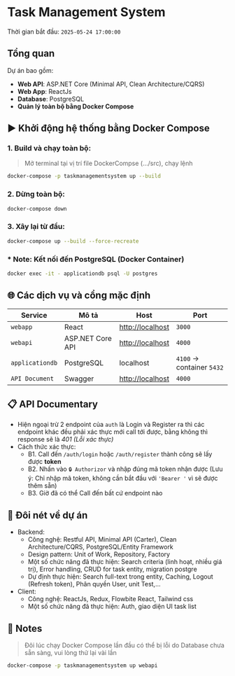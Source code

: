 # Task Management System

Thời gian bắt đầu: `2025-05-24 17:00:00`

## Tổng quan

Dự án bao gồm:
- **Web API**: ASP.NET Core (Minimal API, Clean Architecture/CQRS)
- **Web App**: ReactJs
- **Database**: PostgreSQL
- **Quản lý toàn bộ bằng Docker Compose**

## ▶️ Khởi động hệ thống bằng Docker Compose

### 1. Build và chạy toàn bộ:

> Mở terminal tại vị trí file DockerCompse (.../src), chạy lệnh
```bash
docker-compose -p taskmanagementsystem up --build
```

### 2. Dừng toàn bộ:

```bash
docker-compose down
```

### 3. Xây lại từ đầu:

```bash
docker-compose up --build --force-recreate
```

### * Note: Kết nối đến PostgreSQL (Docker Container)

```bash
docker exec -it - applicationdb psql -U postgres
```

## 🌐 Các dịch vụ và cổng mặc định

| Service         | Mô tả             | Host                                                          | Port                      |
| --------------- | ----------------- | ------------------------------------------------------------- | ------------------------- |
| `webapp`        | React             | [http://localhost](http://localhost:3000)                     | `3000`                    |
| `webapi`        | ASP.NET Core API  | [http://localhost](http://localhost:4000)                     | `4000`                    |
| `applicationdb` | PostgreSQL        | localhost                                                     | `4100` → container `5432` |
| `API Document`  | Swagger           | [http://localhost](http://localhost:4000/swagger/index.html)  | `4000`                    |

## 📋 API Documentary

- Hiện ngoại trừ 2 endpoint của `auth` là Login và Register ra thì các endpoint khác đều phải xác thực mới call tới được, bằng không thì response sẽ là *401 (Lỗi xác thực)*
- Cách thức xác thực:
  + B1. Call đến `/auth/login` hoặc `/auth/register` thành công sẽ lấy được **token**
  + B2. Nhấn vào `🔒 Authorizor` và nhập đúng mã token nhận được (Lưu ý: Chỉ nhập mã token, không cần bắt đầu với `'Bearer '` vì sẽ được thêm sẵn)
  + B3. Giờ đã có thể Call đến bất cứ endpoint nào

## 🔎 Đôi nét về dự án

- Backend:
    + Công nghệ: Restful API, Minimal API (Carter), Clean Architecture/CQRS, PostgreSQL/Entity Framework
    + Design pattern: Unit of Work, Repository, Factory
    + Một số chức năng đã thực hiện: Search criteria (linh hoạt, nhiều giá trị), Error handling, CRUD for task entity, migration postgre
    + Dự định thực hiện: Search full-text trong entity, Caching, Logout (Refresh token), Phân quyền User, unit Test,...
- Client:
    + Công nghệ: ReactJs, Redux, Flowbite React, Tailwind css
    + Một số chức năng đã thực hiện: Auth, giao diện UI task list
  
## 📝 Notes

> Đôi lúc chạy Docker Compose lần đầu có thể bị lỗi do Database chưa sẵn sàng, vui lòng thử lại vài lần

```bash
docker-compose -p taskmanagementsystem up webapi
```
